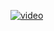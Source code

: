 [![video](https://i.imgur.com/T5XZsDu.jpg)](https://www.youtube.com/watch?v=rjaqwuboo1o "How do men and women perceive tech's gender gap?")
